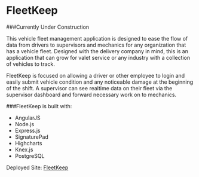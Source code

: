 # FleetKeep

###Currently Under Construction

This vehicle fleet management application is designed to ease the flow of data from drivers to supervisors and mechanics for any organization that has a vehicle fleet. Designed with the delivery company in mind, this is an application that can grow for valet service or any industry with a collection of vehicles to track.

FleetKeep is focused on allowing a driver or other employee to login and easily submit vehicle condition and any noticeable damage at the beginning of the shift. A supervisor can see realtime data on their fleet via the supervisor dashboard and forward necessary work on to mechanics.

###FleetKeep is built with:
- AngularJS
- Node.js
- Express.js
- SignaturePad
- Highcharts
- Knex.js
- PostgreSQL

Deployed Site: [FleetKeep](https://fleetkeep.herokuapp.com)
